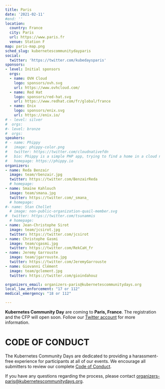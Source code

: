 ```yaml
---
title: Paris
date: '2021-02-11'
#end: ''
location:
  country: France
  city: Paris
  url: https://www.paris.fr
  venue: Station F
map: paris-map.png
sched_slug: kubernetescommunitydayparis
social:
  twitter: 'https://twitter.com/kubedaysparis'
sponsors:
- level: Initial sponsors
  orgs:
  - name: OVH Cloud
    logo: sponsors/ovh.svg
    url: https://www.ovhcloud.com/
  - name: Red Hat
    logo: sponsors/red-hat.svg
    url: https://www.redhat.com/fr/global/france
  - name: Enix
    logo: sponsors/enix.svg
    url: https://enix.io/
# - level: silver
#  orgs:
#- level: bronze
#  orgs:
speakers:
# - name: Phippy
#   image: phippy-color.png
#   twitter: https://twitter.com/cloudnativefdn
#   bio: Phippy is a simple PHP app, trying to find a home in a cloud native world.
#   homepage: https://phippy.io
organizers:
- name: Reda Benzair
  image: team/rbenzair.jpg
  twitter: https://twitter.com/BenzairReda
  # homepage: 
- name: Smaïne Kahlouch 
  image: team/smana.jpg
  twitter: https://twitter.com/_smana_
  # homepage: 
#- name: Stan Chollet 
  # image: non-public-organization-quail-member.svg
#  twitter: https://twitter.com/tsunammis
  # homepage:
- name: Jean-Christophe Sirot
  image: team/jcsirot.jpg
  twitter: https://twitter.com/jcsirot
- name: Christophe Gasmi 
  image: team/cgasmi.jpg
  twitter: https://twitter.com/RekCaH_fr
- name: Jeremy Garrouste
  image: team/jgarrouste.jpg
  twitter: https://twitter.com/JeremyGarrouste
- name: Giovanni Clément
  image: team/gclement.jpg
  twitter: https://twitter.com/gioindahouz

organizers_email: organizers-paris@kubernetescommunitydays.org
local_law_enforcement: "17 or 112"
medical_emergency: "18 or 112"

---
```


**Kubernetes Community Day** are coming to **Paris, France**. The registration and the CFP will open soon. Follow our [Twitter account](https://twitter.com/KubeDaysParis) for more information.

# CODE OF CONDUCT
The Kubernetes Community Days are dedicated to providing a  harassment-free experience for participants at all of our events. We encourage all submitters to review our complete [Code of Conduct](https://kubernetescommunitydays.org/code-of-conduct/).

If you have any questions regarding the process, please contact [organizers-paris@kubernetescommunitydays.org](mailto:organizers-paris@kubernetescommunitydays.org).



<!-- Please take a look at our exciting [speaker](speakers) lineup. Our event would not be possible without support of our [sponsors](sponsor). Prospective sponsors can review our [offerings](sponsor-form). We're still finalizing our [program](program) due to some challenges with arranging flights to our exciting [venue](venue). In the meantime, please review our [Code of Conduct](/code-of-conduct). Please [contact](contact) the organizers with any questions. -->
